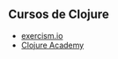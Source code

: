 ## Cursos de Clojure

- [exercism.io](http://exercism.io/languages/clojure/about)
- [Clojure Academy](https://clojurecademy.com/)
